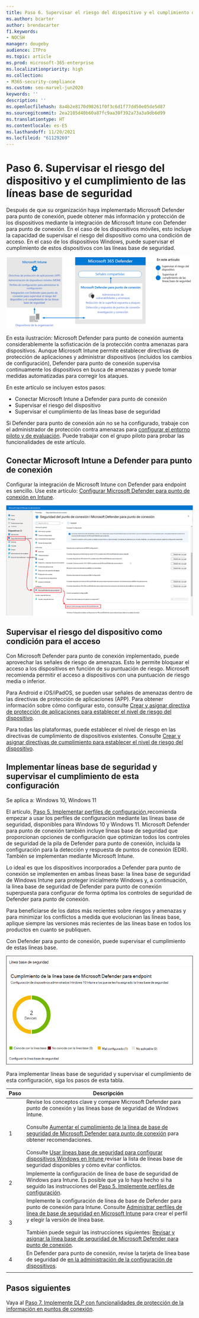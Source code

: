 ```yaml
---
title: Paso 6. Supervisar el riesgo del dispositivo y el cumplimiento de las líneas base de seguridad
ms.author: bcarter
author: brendacarter
f1.keywords:
- NOCSH
manager: dougeby
audience: ITPro
ms.topic: article
ms.prod: microsoft-365-enterprise
ms.localizationpriority: high
ms.collection:
- M365-security-compliance
ms.custom: seo-marvel-jun2020
keywords: ''
description: ''
ms.openlocfilehash: 8a4b2e8170d98261f0f3c6d1f77dd50e05de5d87
ms.sourcegitcommit: 2ea2105d40b60a87fc9aa30f392a73a3a9db6d99
ms.translationtype: HT
ms.contentlocale: es-ES
ms.lasthandoff: 11/20/2021
ms.locfileid: "61129269"
---
```

# <a name="step-6-monitor-device-risk-and-compliance-to-security-baselines"></a>Paso 6. Supervisar el riesgo del dispositivo y el cumplimiento de las líneas base de seguridad

Después de que su organización haya implementado Microsoft Defender para punto de conexión, puede obtener más información y protección de los dispositivos mediante la integración de Microsoft Intune con Defender para punto de conexión. En el caso de los dispositivos móviles, esto incluye la capacidad de supervisar el riesgo del dispositivo como una condición de acceso. En el caso de los dispositivos Windows, puede supervisar el cumplimiento de estos dispositivos con las líneas base de seguridad. 

![Ilustración de integración de Defender para punto de conexión y Microsoft Intune](../media/devices/devices-defender-for-endpoint-steps.png#lightbox)

En esta ilustración: Microsoft Defender para punto de conexión aumenta considerablemente la sofisticación de la protección contra amenazas para dispositivos. Aunque Microsoft Intune permite establecer directivas de protección de aplicaciones y administrar dispositivos (incluidos los cambios de configuración), Defender para punto de conexión supervisa continuamente los dispositivos en busca de amenazas y puede tomar medidas automatizadas para corregir los ataques. 

En este artículo se incluyen estos pasos:
- Conectar Microsoft Intune a Defender para punto de conexión
- Supervisar el riesgo del dispositivo
- Supervisar el cumplimiento de las líneas base de seguridad

Si Defender para punto de conexión aún no se ha configurado, trabaje con el administrador de protección contra amenazas para [configurar el entorno piloto y de evaluación](../security/defender/eval-defender-endpoint-overview.md). Puede trabajar con el grupo piloto para probar las funcionalidades de este artículo.

## <a name="connect-microsoft-intune-to-defender-for-endpoint"></a>Conectar Microsoft Intune a Defender para punto de conexión

Configurar la integración de Microsoft Intune con Defender para endpoint es sencillo. Use este artículo: [Configurar Microsoft Defender para punto de conexión en Intune](/mem/intune/protect/advanced-threat-protection-configure). 

![Conectar Intune a Microsoft Defender para punto de conexión](../media/devices/connect-intune-to-microsoft-defender.png#lightbox)

## <a name="monitor-device-risk-as-a-condition-for-access"></a>Supervisar el riesgo del dispositivo como condición para el acceso

Con Microsoft Defender para punto de conexión implementado, puede aprovechar las señales de riesgo de amenazas. Esto le permite bloquear el acceso a los dispositivos en función de su puntuación de riesgo. Microsoft recomienda permitir el acceso a dispositivos con una puntuación de riesgo media o inferior.

Para Android e iOS/iPadOS, se pueden usar señales de amenazas dentro de las directivas de protección de aplicaciones (APP). Para obtener información sobre cómo configurar esto, consulte [Crear y asignar directiva de protección de aplicaciones para establecer el nivel de riesgo del dispositivo](/mem/intune/protect/advanced-threat-protection-configure).

Para todas las plataformas, puede establecer el nivel de riesgo en las directivas de cumplimiento de dispositivos existentes. Consulte [Crear y asignar directivas de cumplimiento para establecer el nivel de riesgo del dispositivo](/mem/intune/protect/advanced-threat-protection-configure).

## <a name="deploy-security-baselines-and-monitor-compliance-to-these-settings"></a>Implementar líneas base de seguridad y supervisar el cumplimiento de esta configuración

Se aplica a: Windows 10, Windows 11

El artículo, [Paso 5. Implementar perfiles de configuración,](manage-devices-with-intune-configuration-profiles.md)recomienda empezar a usar los perfiles de configuración mediante las líneas base de seguridad, disponibles para Windows 10 y Windows 11. Microsoft Defender para punto de conexión también incluye líneas base de seguridad que proporcionan opciones de configuración que optimizan todos los controles de seguridad de la pila de Defender para punto de conexión, incluida la configuración para la detección y respuesta de puntos de conexión (EDR). También se implementan mediante Microsoft Intune.

Lo ideal es que los dispositivos incorporados a Defender para punto de conexión se implementen en ambas líneas base: la línea base de seguridad de Windows Intune para proteger inicialmente Windows y, a continuación, la línea base de seguridad de Defender para punto de conexión superpuesta para configurar de forma óptima los controles de seguridad de Defender para punto de conexión.

Para beneficiarse de los datos más recientes sobre riesgos y amenazas y para minimizar los conflictos a medida que evolucionan las líneas base, aplique siempre las versiones más recientes de las líneas base en todos los productos en cuanto se publiquen. 

Con Defender para punto de conexión, puede supervisar el cumplimiento de estas líneas base. 

![La tarjeta para supervisar el cumplimiento de las líneas base de seguridad](../media/devices/secconmgmt-baseline-card.png#lightbox)

Para implementar líneas base de seguridad y supervisar el cumplimiento de esta configuración, siga los pasos de esta tabla.


|Paso  |Descripción  |
|---------|---------|
|1     |Revise los conceptos clave y compare Microsoft Defender para punto de conexión y las líneas base de seguridad de Windows Intune. <br><br>Consulte [Aumentar el cumplimiento de la línea de base de seguridad de Microsoft Defender para punto de conexión](../security/defender-endpoint/configure-machines-security-baseline.md) para obtener recomendaciones.<br><br>Consulte [Usar líneas base de seguridad para configurar dispositivos Windows en Intune ](/mem/intune/protect/security-baselines) revisar la lista de líneas base de seguridad disponibles y cómo evitar conflictos.         |
|2     |  Implemente la configuración de línea de base de seguridad de Windows para Intune. Es posible que ya lo haya hecho si ha seguido las instrucciones del [Paso 5. Implemente perfiles de configuración](manage-devices-with-intune-configuration-profiles.md).        |
|3    |  Implemente la configuración de línea de base de Defender para punto de conexión para Intune. Consulte [Administrar perfiles de línea de base de seguridad en Microsoft Intune](/mem/intune/protect/security-baselines-configure) para crear el perfil y elegir la versión de línea base.<br><br>También puede seguir las instrucciones siguientes: [Revisar y asignar la línea base de seguridad de Microsoft Defender para punto de conexión](../security/defender-endpoint/configure-machines-security-baseline.md#review-and-assign-the-microsoft-defender-for-endpoint-security-baseline).     |
|4     | En Defender para punto de conexión, revise la tarjeta de línea base de seguridad de [en la administración de la configuración de dispositivos](../security/defender-endpoint/configure-machines.md).          |
| | |

## <a name="next-steps"></a>Pasos siguientes
Vaya al [Paso 7. Implemente DLP con funcionalidades de protección de la información en puntos de conexión](manage-devices-with-intune-dlp-mip.md).